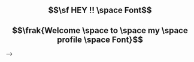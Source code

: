 
## $$\sf HEY !! \space Font$$
## $$\frak{Welcome \space to \space my \space profile \space Font}$$
-->
